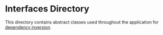 # Interfaces Directory

This directory contains abstract classes used throughout the application for [dependency inversion](https://www.geeksforgeeks.org/dependecy-inversion-principle-solid/).